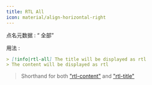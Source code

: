 ```yaml
---
title: RTL All
icon: material/align-horizontal-right
---
```


点名元数据 : “ 全部”

用法 :
```md
> [!info|rtl-all] The title will be displayed as rtl
> The content will be displayed as rtl
```
> Shorthand for both ["rtl-content"](。/content-styling/page-1.md) and ["rtl-title"](。/title-styling/page-11.md)
